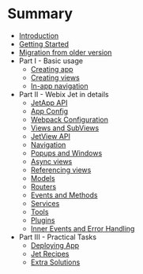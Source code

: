 # Summary

* [Introduction](README.md)
* [Getting Started](start.md)
* [Migration from older version](migration.md)
* Part I - Basic usage
  * [Creating app](basic/app.md)
  * [Creating views](basic/views.md)
  * [In-app navigation](basic/navigation.md)
* Part II - Webix Jet in details
  * [JetApp API](details/app.md)
  * [App Config](details/app_config.md)
  * [Webpack Configuration](details/webpackconfig.md)
  * [Views and SubViews](details/subviews.md)
  * [JetView API](details/views.md)
  * [Navigation](details/navigation.md)
  * [Popups and Windows](details/popups.md)
  * [Async views](details/async.md)
  * [Referencing views](details/referencing.md)
  * [Models](details/models.md)
  * [Routers](details/routers.md)
  * [Events and Methods](details/events.md)
  * [Services](details/services.md)
  * [Tools](details/tools.md)
  * [Plugins](details/plugins.md)
  * [Inner Events and Error Handling](details/inner_events.md)
* Part III - Practical Tasks
  * [Deploying App](practice/deploy.md)
  * [Jet Recipes](practice/recipes.md)
  * [Extra Solutions](practice/unrecommended.md)
